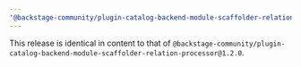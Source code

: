 ```yaml
---
'@backstage-community/plugin-catalog-backend-module-scaffolder-relation-processor': minor
---
```


This release is identical in content to that of `@backstage-community/plugin-catalog-backend-module-scaffolder-relation-processor@1.2.0`.
